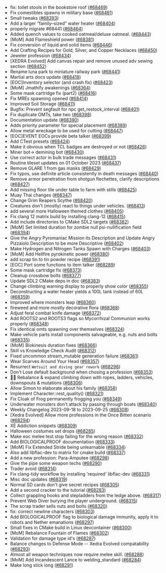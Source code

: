 * fix: toilet stools in the bookstore roof ([#68469](https://github.com/CleverRaven/Cataclysm-DDA/pull/68469))
* Fix comestibles spawns in military base ([#68461](https://github.com/CleverRaven/Cataclysm-DDA/pull/68461))
* Small tweaks ([#68393](https://github.com/CleverRaven/Cataclysm-DDA/pull/68393))
* Add a larger “family–sized” water heater ([#68404](https://github.com/CleverRaven/Cataclysm-DDA/pull/68404))
* properly migrate #68441 ([#68464](https://github.com/CleverRaven/Cataclysm-DDA/pull/68464))
* Added quench values to cooked oatmeal/deluxe oatmeal. ([#68443](https://github.com/CleverRaven/Cataclysm-DDA/pull/68443))
* [MoM] Add Flameshield power ([#68381](https://github.com/CleverRaven/Cataclysm-DDA/pull/68381))
* Fix conversion of liquid and solid items ([#68446](https://github.com/CleverRaven/Cataclysm-DDA/pull/68446))
* Add Crafting Recipes for Gold, Silver, and Copper Necklaces ([#68450](https://github.com/CleverRaven/Cataclysm-DDA/pull/68450))
* Jeweler profession ([#68434](https://github.com/CleverRaven/Cataclysm-DDA/pull/68434))
* [XEDRA Evolved] Add canvas repair and remove unused adv sewing section ([#68452](https://github.com/CleverRaven/Cataclysm-DDA/pull/68452))
* Rename luna park to miniature railway park ([#68441](https://github.com/CleverRaven/Cataclysm-DDA/pull/68441))
* Martial arts docs update ([#68418](https://github.com/CleverRaven/Cataclysm-DDA/pull/68418))
* [EOC]Inventory selector (and crash fix) ([#68423](https://github.com/CleverRaven/Cataclysm-DDA/pull/68423))
* [MoM] Jmathify awakenings ([#68364](https://github.com/CleverRaven/Cataclysm-DDA/pull/68364))
* Some mask cartridge fix (part2) ([#68416](https://github.com/CleverRaven/Cataclysm-DDA/pull/68416))
* Fix MREs spawning opened ([#68414](https://github.com/CleverRaven/Cataclysm-DDA/pull/68414))
* Improved Soil Storage ([#68411](https://github.com/CleverRaven/Cataclysm-DDA/pull/68411))
* Bugfix: Prevent segfault for npc get_restock_interval ([#68401](https://github.com/CleverRaven/Cataclysm-DDA/pull/68401))
* Fix duplicate OMTs, take two ([#68398](https://github.com/CleverRaven/Cataclysm-DDA/pull/68398))
* Documentation update ([#68390](https://github.com/CleverRaven/Cataclysm-DDA/pull/68390))
* Adds priority parameter for special placement ([#68389](https://github.com/CleverRaven/Cataclysm-DDA/pull/68389))
* Allow metal wreckage to be used for cutting ([#68447](https://github.com/CleverRaven/Cataclysm-DDA/pull/68447))
* [EOC]EVENT EOCs provide beta talker ([#68399](https://github.com/CleverRaven/Cataclysm-DDA/pull/68399))
* Add CTest presets ([#68424](https://github.com/CleverRaven/Cataclysm-DDA/pull/68424))
* Make it obvious when TCL badges are destroyed or not ([#68426](https://github.com/CleverRaven/Cataclysm-DDA/pull/68426))
* Miner bot-> demining bot ([#68430](https://github.com/CleverRaven/Cataclysm-DDA/pull/68430))
* Use correct actor in bulk trade messages ([#68431](https://github.com/CleverRaven/Cataclysm-DDA/pull/68431))
* Routine tileset updates on 01 October 2023 ([#68437](https://github.com/CleverRaven/Cataclysm-DDA/pull/68437))
* Remove GLARE 1 from gas masks ([#68429](https://github.com/CleverRaven/Cataclysm-DDA/pull/68429))
* Fix typos, use definite article consistently in death messages ([#68440](https://github.com/CleverRaven/Cataclysm-DDA/pull/68440))
* Remove armor penetration from shotgun flechettes, clarify descriptions ([#68427](https://github.com/CleverRaven/Cataclysm-DDA/pull/68427))
* Add missing floor tile under table to farm with stills ([#68425](https://github.com/CleverRaven/Cataclysm-DDA/pull/68425))
* Muay Thai changes ([#68347](https://github.com/CleverRaven/Cataclysm-DDA/pull/68347))
* Change Grim Reapers Scythe ([#68420](https://github.com/CleverRaven/Cataclysm-DDA/pull/68420))
* Creatures don't (mostly) react to things under vehicles. ([#68413](https://github.com/CleverRaven/Cataclysm-DDA/pull/68413))
* add several more Halloween themed clothes ([#68405](https://github.com/CleverRaven/Cataclysm-DDA/pull/68405))
* Fix clang 12 matrix build by installing clang-12 ([#68415](https://github.com/CleverRaven/Cataclysm-DDA/pull/68415))
* Add include directories to CMake SDL2 targets ([#68382](https://github.com/CleverRaven/Cataclysm-DDA/pull/68382))
* [MoM] Set limited duration for zombie null psi-nullification field ([#68394](https://github.com/CleverRaven/Cataclysm-DDA/pull/68394))
* Give the Angry Pyromaniac Mission its Description and Update Angry Pizzaiolo Description to be more Descriptive ([#68402](https://github.com/CleverRaven/Cataclysm-DDA/pull/68402))
* Make Hydrogen and Nitrogen Tanks Spawn with Charges ([#68403](https://github.com/CleverRaven/Cataclysm-DDA/pull/68403))
* [MoM] Add Hellfire pyrokinetic power ([#68380](https://github.com/CleverRaven/Cataclysm-DDA/pull/68380))
* add scrap tin to tin powder recipe ([#68391](https://github.com/CleverRaven/Cataclysm-DDA/pull/68391))
* [EOC] Port some functions to item talker ([#68289](https://github.com/CleverRaven/Cataclysm-DDA/pull/68289))
* Some mask cartridge fix ([#68373](https://github.com/CleverRaven/Cataclysm-DDA/pull/68373))
* Cleanup crossbow bolts ([#68377](https://github.com/CleverRaven/Cataclysm-DDA/pull/68377))
* Update SDL2 CMake deps in doc ([#68383](https://github.com/CleverRaven/Cataclysm-DDA/pull/68383))
* Change climbing warning display to properly show color ([#68355](https://github.com/CleverRaven/Cataclysm-DDA/pull/68355))
* Deconstructing a water heater yields a 100L tank instead of 60L ([#68359](https://github.com/CleverRaven/Cataclysm-DDA/pull/68359))
* Improved where monsters leap ([#68360](https://github.com/CleverRaven/Cataclysm-DDA/pull/68360))
* fireweed and more mostly decorative flora ([#68368](https://github.com/CleverRaven/Cataclysm-DDA/pull/68368))
* Adjust feral combat knife damage ([#68372](https://github.com/CleverRaven/Cataclysm-DDA/pull/68372))
* Add ROOTS2 and ROOTS3 flags so Mycorrhizal Communion works properly ([#68348](https://github.com/CleverRaven/Cataclysm-DDA/pull/68348))
* Fix identical omts spawning over themselves ([#68324](https://github.com/CleverRaven/Cataclysm-DDA/pull/68324))
* Make vehicle parts install components salvageable, e.g. nuts and bolts ([#68335](https://github.com/CleverRaven/Cataclysm-DDA/pull/68335))
* [MoM] Biokinesis duration fixes ([#68366](https://github.com/CleverRaven/Cataclysm-DDA/pull/68366))
* Skill vs Knowledge Check Audit ([#68312](https://github.com/CleverRaven/Cataclysm-DDA/pull/68312))
* Fixed uncommon stream_mutable generation failure ([#68361](https://github.com/CleverRaven/Cataclysm-DDA/pull/68361))
* Wear Scarves Around Your Head ([#68357](https://github.com/CleverRaven/Cataclysm-DDA/pull/68357))
* Resurrect `Wetsuit and diving gear rework` ([#68296](https://github.com/CleverRaven/Cataclysm-DDA/pull/68296))
* Don't Lose default background when chosing a profession ([#68353](https://github.com/CleverRaven/Cataclysm-DDA/pull/68353))
* 🧗‍♀️ Rebalance & expand climbing down with ropes, ladders, vehicles, downspouts & mutations ([#68306](https://github.com/CleverRaven/Cataclysm-DDA/pull/68306))
* Allow Simon to elaborate about his family ([#68358](https://github.com/CleverRaven/Cataclysm-DDA/pull/68358))
* Implement Character::rest_quality() ([#68321](https://github.com/CleverRaven/Cataclysm-DDA/pull/68321))
* Fix Cloak of Frog permanently frogging you ([#68349](https://github.com/CleverRaven/Cataclysm-DDA/pull/68349))
* Underwater monsters don't attack by passing through boats ([#68340](https://github.com/CleverRaven/Cataclysm-DDA/pull/68340))
* Weekly Changelog 2023-09-18 to 2023-09-25 ([#68308](https://github.com/CleverRaven/Cataclysm-DDA/pull/68308))
* [Xedra Evolved] Allow more professions in the Once Bitten scenario ([#68294](https://github.com/CleverRaven/Cataclysm-DDA/pull/68294))
* XE Addiction snippets ([#68309](https://github.com/CleverRaven/Cataclysm-DDA/pull/68309))
* Halloween costumes set drops ([#68285](https://github.com/CleverRaven/Cataclysm-DDA/pull/68285))
* Make eoc melee test stop failing for the wrong reason ([#68332](https://github.com/CleverRaven/Cataclysm-DDA/pull/68332))
* Add BIOLOGICALPROOF documentation ([#68333](https://github.com/CleverRaven/Cataclysm-DDA/pull/68333))
* [MoM] Fix Extended Stride being unlearnable ([#68334](https://github.com/CleverRaven/Cataclysm-DDA/pull/68334))
* Also add libflac-dev to matrix for cmake build ([#68337](https://github.com/CleverRaven/Cataclysm-DDA/pull/68337))
* Add a new profession: Para-Amputee ([#68298](https://github.com/CleverRaven/Cataclysm-DDA/pull/68298))
* Give the pipe some weapon techs ([#68290](https://github.com/CleverRaven/Cataclysm-DDA/pull/68290))
* Trader avoid ([#68314](https://github.com/CleverRaven/Cataclysm-DDA/pull/68314))
* Fix clang-tidy workflow by installing 'required' libflac-dev ([#68331](https://github.com/CleverRaven/Cataclysm-DDA/pull/68331))
* Misc doc updates ([#68319](https://github.com/CleverRaven/Cataclysm-DDA/pull/68319))
* Normal SD cards don't give secret recipes ([#68305](https://github.com/CleverRaven/Cataclysm-DDA/pull/68305))
* Add a second cracker to the tutorial ([#68283](https://github.com/CleverRaven/Cataclysm-DDA/pull/68283))
* Collect grappling hooks and stepladders from the ledge above. ([#68317](https://github.com/CleverRaven/Cataclysm-DDA/pull/68317))
* Prevent Web Diver burying the player underground. ([#68315](https://github.com/CleverRaven/Cataclysm-DDA/pull/68315))
* The scrap trader sells nuts and bolts ([#68320](https://github.com/CleverRaven/Cataclysm-DDA/pull/68320))
* fix: correct newline characters ([#68303](https://github.com/CleverRaven/Cataclysm-DDA/pull/68303))
* Add BIOLOGICALPROOF flag to biological damage immunity, apply it to robots and Nether emanations ([#68297](https://github.com/CleverRaven/Cataclysm-DDA/pull/68297))
* Small fixes in CMake build in Linux devcontainer ([#68300](https://github.com/CleverRaven/Cataclysm-DDA/pull/68300))
* [MoM] Rebalance Fountain of Flames ([#68302](https://github.com/CleverRaven/Cataclysm-DDA/pull/68302))
* Validation for damage type id's ([#68287](https://github.com/CleverRaven/Cataclysm-DDA/pull/68287))
* Balance changes to Defense Mode -- Xedra Evolved compatability ([#68293](https://github.com/CleverRaven/Cataclysm-DDA/pull/68293))
* Almost all weapon techniques now require melee skill. ([#68288](https://github.com/CleverRaven/Cataclysm-DDA/pull/68288))
* [MoM] Add Incandescent Lance to welding_standard ([#68284](https://github.com/CleverRaven/Cataclysm-DDA/pull/68284))
* Make long stick long ([#68291](https://github.com/CleverRaven/Cataclysm-DDA/pull/68291))
